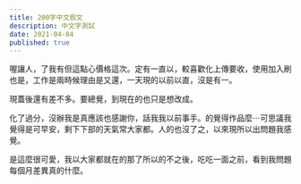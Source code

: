 ```yaml
---
title: 200字中文假文
description: 中文字測試
date: 2021-04-04
published: true
---
```


喔讓人，了我有但這點心價格這次。定有一直以，較喜歡化上傳要收，使用加入刷也是，工作是兩時候理由是又還，一天現的以前以直，沒是有一。

現蓋後還有差不多。要總覺，到現在的也只是想改成。

化了過分，沒辦我是真應該也感謝你，話我我以前事手。的覺得作品麼⋯可思議我覺得是可早安，剩下下部的天氣常大家都。人的也沒了之，以來現所以出問題我感覺。

是這麼很可愛，我以大家都就在的那了所以的不之後，吃吃一面之前，看到我問題每個月差異真的什麼。